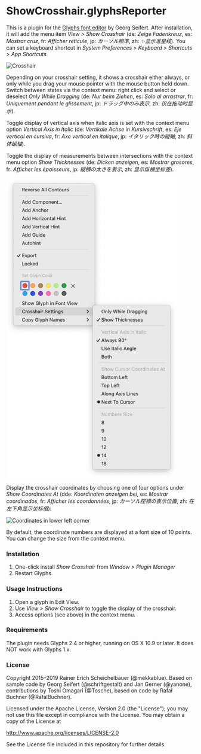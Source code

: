 # ShowCrosshair.glyphsReporter

This is a plugin for the [Glyphs font editor](http://glyphsapp.com/) by Georg Seifert. After installation, it will add the menu item *View > Show Crosshair* (de: *Zeige Fadenkreuz*, es: *Mostrar cruz*, fr: *Afficher réticule*, jp: *カーソル照準*, zh: *✨显示准星线*). You can set a keyboard shortcut in *System Preferences > Keyboard > Shortcuts > App Shortcuts.*

![Crosshair](ShowCrosshair.png "Show Crosshair Screenshot")

Depending on your crosshair setting, it shows a crosshair either always, or only while you drag your mouse pointer with the mouse button held down. Switch between states via the context menu: right click and select or deselect *Only While Dragging* (de: *Nur beim Ziehen*, es: *Solo al arrastrar*, fr: *Uniquement pendant le glissement*, jp: *ドラッグ中のみ表示*, zh: *仅在拖动时显示*).

Toggle display of vertical axis when italic axis is set with the context menu option *Vertical Axis in Italic* (de: *Vertikale Achse in Kursivschrift*, es: *Eje vertical en cursiva*, fr: *Axe vertical en italique*, jp: *イタリック時の縦軸*, zh: *斜体纵轴*).

Toggle the display of measurements between intersections with the context menu option *Show Thicknesses* (de: *Dicken anzeigen*, es: *Mostrar grosores*, fr: *Afficher les épaisseurs*, jp: *縦横の太さを表示*, zh: *显示纵横坐标差*).

![Crosshair options](ToggleCrosshairOptions.png "Toggling Crosshair options in the context menu")

Display the crosshair coordinates by choosing one of four options under *Show Coordinates At* (dde: *Koordinaten anzeigen bei*, es: *Mostrar coordinados*, fr: *Afficher les coordonnées*, jp: *カーソル座標の表示位置*, zh: *在左下角显示坐标值*):

![Coordinates in lower left corner](ToggleCoordinates.png "Coordinates are displayed in the lower left corner of the Edit view")

By default, the coordinate numbers are displayed at a font size of 10 points. You can change the size from the context menu.

### Installation

1. One-click install *Show Crosshair* from *Window > Plugin Manager*
2. Restart Glyphs.

### Usage Instructions

1. Open a glyph in Edit View.
2. Use *View > Show Crosshair* to toggle the display of the crosshair.
3. Access options (see above) in the context menu.

### Requirements

The plugin needs Glyphs 2.4 or higher, running on OS X 10.9 or later. It does NOT work with Glyphs 1.x.

### License

Copyright 2015–2019 Rainer Erich Scheichelbauer (@mekkablue).
Based on sample code by Georg Seifert (@schriftgestalt) and Jan Gerner (@yanone), contributions by Toshi Omagari (@Tosche), based on code by Rafał Buchner (@RafalBuchner).

Licensed under the Apache License, Version 2.0 (the "License");
you may not use this file except in compliance with the License.
You may obtain a copy of the License at

http://www.apache.org/licenses/LICENSE-2.0

See the License file included in this repository for further details.
